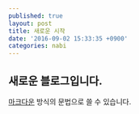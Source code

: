 ```yaml
---
published: true
layout: post
title: 새로운 시작
date: '2016-09-02 15:33:35 +0900'
categories: nabi
---
```



## 새로운 블로그입니다.

[마크다운](http://daringfireball.net/projects/markdown/) 방식의 문법으로 쓸 수 있습니다.
